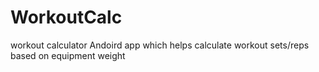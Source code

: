 # WorkoutCalc
workout calculator
Andoird app which helps calculate workout sets/reps based on equipment weight
